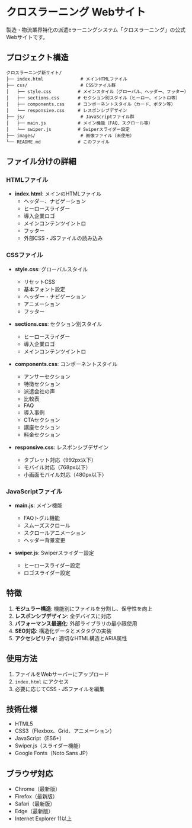 # クロスラーニング Webサイト

製造・物流業界特化の派遣eラーニングシステム「クロスラーニング」の公式Webサイトです。

## プロジェクト構造

```
クロスラーニング新サイト/
├── index.html              # メインHTMLファイル
├── css/                    # CSSファイル群
│   ├── style.css          # メインスタイル（グローバル、ヘッダー、フッター）
│   ├── sections.css       # セクション別スタイル（ヒーロー、イントロ等）
│   ├── components.css     # コンポーネントスタイル（カード、ボタン等）
│   └── responsive.css     # レスポンシブデザイン
├── js/                     # JavaScriptファイル群
│   ├── main.js            # メイン機能（FAQ、スクロール等）
│   └── swiper.js          # Swiperスライダー設定
├── images/                 # 画像ファイル（未使用）
└── README.md              # このファイル
```

## ファイル分けの詳細

### HTMLファイル
- **index.html**: メインのHTMLファイル
  - ヘッダー、ナビゲーション
  - ヒーロースライダー
  - 導入企業ロゴ
  - メインコンテンツイントロ
  - フッター
  - 外部CSS・JSファイルの読み込み

### CSSファイル
- **style.css**: グローバルスタイル
  - リセットCSS
  - 基本フォント設定
  - ヘッダー・ナビゲーション
  - アニメーション
  - フッター

- **sections.css**: セクション別スタイル
  - ヒーロースライダー
  - 導入企業ロゴ
  - メインコンテンツイントロ

- **components.css**: コンポーネントスタイル
  - アンサーセクション
  - 特徴セクション
  - 派遣会社の声
  - 比較表
  - FAQ
  - 導入事例
  - CTAセクション
  - 講座セクション
  - 料金セクション

- **responsive.css**: レスポンシブデザイン
  - タブレット対応（992px以下）
  - モバイル対応（768px以下）
  - 小画面モバイル対応（480px以下）

### JavaScriptファイル
- **main.js**: メイン機能
  - FAQトグル機能
  - スムーズスクロール
  - スクロールアニメーション
  - ヘッダー背景変更

- **swiper.js**: Swiperスライダー設定
  - ヒーロースライダー設定
  - ロゴスライダー設定

## 特徴

1. **モジュラー構造**: 機能別にファイルを分割し、保守性を向上
2. **レスポンシブデザイン**: 全デバイスに対応
3. **パフォーマンス最適化**: 外部ライブラリの最小限使用
4. **SEO対応**: 構造化データとメタタグの実装
5. **アクセシビリティ**: 適切なHTML構造とARIA属性

## 使用方法

1. ファイルをWebサーバーにアップロード
2. `index.html` にアクセス
3. 必要に応じてCSS・JSファイルを編集

## 技術仕様

- HTML5
- CSS3（Flexbox、Grid、アニメーション）
- JavaScript（ES6+）
- Swiper.js（スライダー機能）
- Google Fonts（Noto Sans JP）

## ブラウザ対応

- Chrome（最新版）
- Firefox（最新版）
- Safari（最新版）
- Edge（最新版）
- Internet Explorer 11以上 